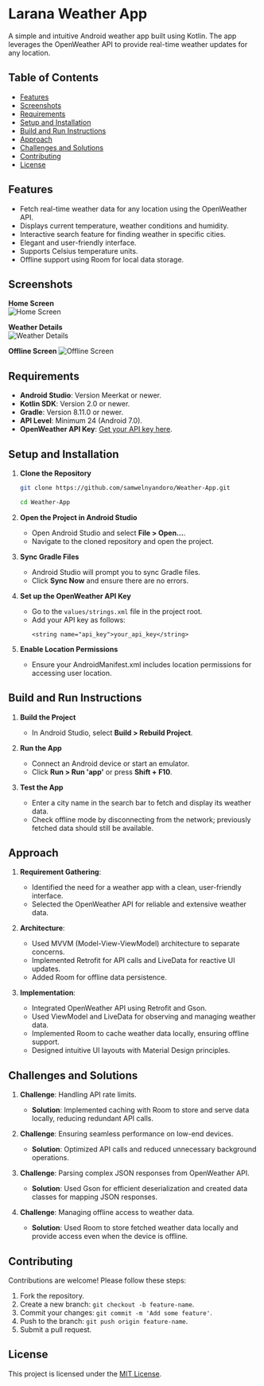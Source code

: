 # Larana Weather App

A simple and intuitive Android weather app built using Kotlin. The app leverages the OpenWeather API to provide real-time weather updates for any location.

## Table of Contents

- [Features](#features)
- [Screenshots](#screenshots)
- [Requirements](#requirements)
- [Setup and Installation](#setup-and-installation)
- [Build and Run Instructions](#build-and-run-instructions)
- [Approach](#approach)
- [Challenges and Solutions](#challenges-and-solutions)
- [Contributing](#contributing)
- [License](#license)

## Features

- Fetch real-time weather data for any location using the OpenWeather API.
- Displays current temperature, weather conditions and humidity.
- Interactive search feature for finding weather in specific cities.
- Elegant and user-friendly interface.
- Supports Celsius temperature units.
- Offline support using Room for local data storage.

## Screenshots

**Home Screen**  
![Home Screen](screenshots/Screenshot_20250126_191628.png)

**Weather Details**  
![Weather Details](screenshots/Screenshot_20250126_191642.png)

**Offline Screen**
![Offline Screen](screenshots/Screenshot_20250126_192625.png)

## Requirements

- **Android Studio**: Version Meerkat or newer.
- **Kotlin SDK**: Version 2.0 or newer.
- **Gradle**: Version 8.11.0 or newer.
- **API Level**: Minimum 24 (Android 7.0).
- **OpenWeather API Key**: [Get your API key here](https://openweathermap.org/api).

## Setup and Installation

1. **Clone the Repository**

   ```bash
   git clone https://github.com/samwelnyandoro/Weather-App.git
   ```
   ```bash
   cd Weather-App
   ```

2. **Open the Project in Android Studio**

   - Open Android Studio and select **File > Open...**.
   - Navigate to the cloned repository and open the project.

3. **Sync Gradle Files**

   - Android Studio will prompt you to sync Gradle files.
   - Click **Sync Now** and ensure there are no errors.

4. **Set up the OpenWeather API Key**

   - Go to the `values/strings.xml` file in the project root.
   - Add your API key as follows:
     ```properties
     <string name="api_key">your_api_key</string>
     ```

5. **Enable Location Permissions**

   - Ensure your AndroidManifest.xml includes location permissions for accessing user location.

## Build and Run Instructions

1. **Build the Project**

   - In Android Studio, select **Build > Rebuild Project**.

2. **Run the App**

   - Connect an Android device or start an emulator.
   - Click **Run > Run 'app'** or press **Shift + F10**.

3. **Test the App**

   - Enter a city name in the search bar to fetch and display its weather data.
   - Check offline mode by disconnecting from the network; previously fetched data should still be available.

## Approach

1. **Requirement Gathering**:
   - Identified the need for a weather app with a clean, user-friendly interface.
   - Selected the OpenWeather API for reliable and extensive weather data.

2. **Architecture**:
   - Used MVVM (Model-View-ViewModel) architecture to separate concerns.
   - Implemented Retrofit for API calls and LiveData for reactive UI updates.
   - Added Room for offline data persistence.

3. **Implementation**:
   - Integrated OpenWeather API using Retrofit and Gson.
   - Used ViewModel and LiveData for observing and managing weather data.
   - Implemented Room to cache weather data locally, ensuring offline support.
   - Designed intuitive UI layouts with Material Design principles.

## Challenges and Solutions

1. **Challenge**: Handling API rate limits.
   - **Solution**: Implemented caching with Room to store and serve data locally, reducing redundant API calls.

2. **Challenge**: Ensuring seamless performance on low-end devices.
   - **Solution**: Optimized API calls and reduced unnecessary background operations.

3. **Challenge**: Parsing complex JSON responses from OpenWeather API.
   - **Solution**: Used Gson for efficient deserialization and created data classes for mapping JSON responses.

4. **Challenge**: Managing offline access to weather data.
   - **Solution**: Used Room to store fetched weather data locally and provide access even when the device is offline.

## Contributing

Contributions are welcome! Please follow these steps:

1. Fork the repository.
2. Create a new branch: `git checkout -b feature-name`.
3. Commit your changes: `git commit -m 'Add some feature'`.
4. Push to the branch: `git push origin feature-name`.
5. Submit a pull request.

## License

This project is licensed under the [MIT License](LICENSE).
